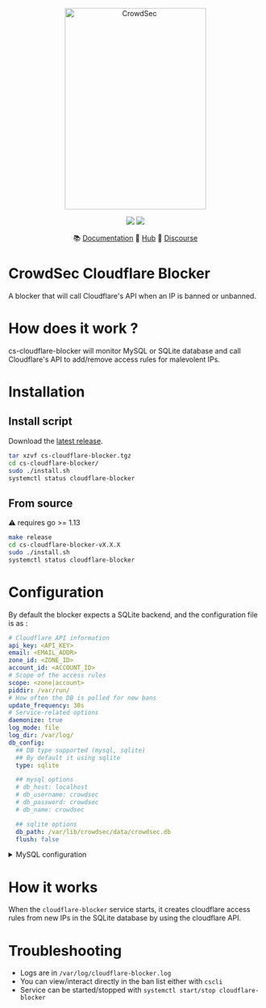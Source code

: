 <p align="center">
<img src="https://github.com/crowdsecurity/cs-cloudflare-blocker/raw/master/docs/assets/crowdsec_cloudfare_logo.png" alt="CrowdSec" title="CrowdSec" width="280" height="400" />
</p>
<p align="center">
<img src="https://img.shields.io/badge/build-pass-green">
<img src="https://img.shields.io/badge/tests-pass-green">
</p>
<p align="center">
&#x1F4DA; <a href="https://docs.crowdsec.net/blockers/cloudflare/installation/">Documentation</a>
&#x1F4A0; <a href="https://hub.crowdsec.net">Hub</a>
&#128172; <a href="https://discourse.crowdsec.net">Discourse </a>
</p>

# CrowdSec Cloudflare Blocker

A blocker that will call Cloudflare's API when an IP is banned or unbanned.

# How does it work ?

cs-cloudflare-blocker will monitor MySQL or SQLite database and call Cloudflare's API to add/remove access rules for malevolent IPs.

# Installation

## Install script

Download the [latest release](https://github.com/crowdsecurity/cs-cloudflare-blocker/releases).

```bash
tar xzvf cs-cloudflare-blocker.tgz
cd cs-cloudflare-blocker/
sudo ./install.sh
systemctl status cloudflare-blocker
```


## From source

:warning: requires go >= 1.13

```bash
make release
cd cs-cloudflare-blocker-vX.X.X
sudo ./install.sh
systemctl status cloudflare-blocker
```

# Configuration

By default the blocker expects a SQLite backend, and the configuration file is as :

```yaml
# Cloudflare API information
api_key: <API_KEY>
email: <EMAIL_ADDR>
zone_id: <ZONE_ID>
account_id: <ACCOUNT_ID>
# Scope of the access rules
scope: <zone|account>
piddir: /var/run/
# How often the DB is polled for new bans
update_frequency: 30s
# Service-related options
daemonize: true
log_mode: file
log_dir: /var/log/
db_config:
  ## DB type supported (mysql, sqlite)
  ## By default it using sqlite
  type: sqlite

  ## mysql options
  # db_host: localhost
  # db_username: crowdsec
  # db_password: crowdsec
  # db_name: crowdsec

  ## sqlite options
  db_path: /var/lib/crowdsec/data/crowdsec.db
  flush: false

```

<details>
  <summary>MySQL configuration</summary>

```yaml
# Cloudflare API information
api_key: <API_KEY>
email: <EMAIL_ADDR>
zone_id: <ZONE_ID>
account_id: <ACCOUNT_ID>
# Scope of the access rules
scope: <zone|account>
piddir: /var/run/
# How often the DB is polled for new bans
update_frequency: 30s
# Service-related options
daemonize: true
log_mode: file
log_dir: /var/log/
db_config:
  ## DB type supported (mysql, sqlite)
  ## By default it using sqlite
  type: mysql

  ## mysql options
  db_host: localhost
  db_username: crowdsec
  db_password: crowdsec
  db_name: crowdsec

  ## sqlite options
  #db_path: /var/lib/crowdsec/data/crowdsec.db
  flush: false

```
</details>

# How it works

When the `cloudflare-blocker` service starts, it creates cloudflare access rules from new IPs in the SQLite database by using the cloudflare API.

# Troubleshooting

 - Logs are in `/var/log/cloudflare-blocker.log`
 - You can view/interact directly in the ban list either with `cscli`
 - Service can be started/stopped with `systemctl start/stop cloudflare-blocker`

